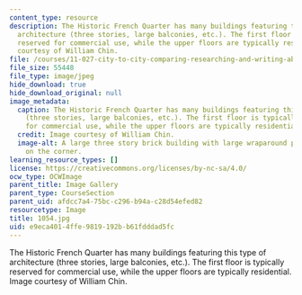 ```yaml
---
content_type: resource
description: The Historic French Quarter has many buildings featuring this type of
  architecture (three stories, large balconies, etc.). The first floor is typically
  reserved for commercial use, while the upper floors are typically residential. Image
  courtesy of William Chin.
file: /courses/11-027-city-to-city-comparing-researching-and-writing-about-cities-new-orleans-spring-2011/e9eca4014ffe9819192bb61fdddad5fc_1054.jpg
file_size: 55448
file_type: image/jpeg
hide_download: true
hide_download_original: null
image_metadata:
  caption: The Historic French Quarter has many buildings featuring this type of architecture
    (three stories, large balconies, etc.). The first floor is typically reserved
    for commercial use, while the upper floors are typically residential.
  credit: Image courtesy of William Chin.
  image-alt: A large three story brick building with large wraparound porches sits
    on the corner.
learning_resource_types: []
license: https://creativecommons.org/licenses/by-nc-sa/4.0/
ocw_type: OCWImage
parent_title: Image Gallery
parent_type: CourseSection
parent_uid: afdcc7a4-75bc-c296-b94a-c28d54efed82
resourcetype: Image
title: 1054.jpg
uid: e9eca401-4ffe-9819-192b-b61fdddad5fc
---
```

The Historic French Quarter has many buildings featuring this type of architecture (three stories, large balconies, etc.). The first floor is typically reserved for commercial use, while the upper floors are typically residential. Image courtesy of William Chin.